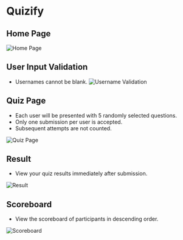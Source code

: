 # Quizify

## Home Page
![Home Page](https://github.com/FI-Nabil/Quizify/assets/63797144/a24693b8-1bb7-4372-85c8-e516fefc6b29)

## User Input Validation
- Usernames cannot be blank.
![Username Validation](https://github.com/FI-Nabil/Quizify/assets/63797144/d95cd37e-76e1-42b7-9a13-c2ce9223a035)

## Quiz Page
- Each user will be presented with 5 randomly selected questions.
- Only one submission per user is accepted.
- Subsequent attempts are not counted.

![Quiz Page](https://github.com/FI-Nabil/Quizify/assets/63797144/d8ee86a1-0bdf-45f9-89c5-c558f448d060)

## Result
- View your quiz results immediately after submission.

![Result](https://github.com/FI-Nabil/Quizify/assets/63797144/cc37afa4-69f8-4d73-8c04-f936d13ae1c0)

## Scoreboard
- View the scoreboard of participants in descending order.

![Scoreboard](https://github.com/FI-Nabil/Quizify/assets/63797144/6943bb15-348b-48f5-855b-210d8a9cbdfa)
